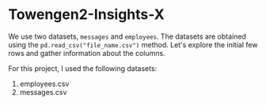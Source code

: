 # Towengen2-Insights-X
We use two datasets, `messages` and `employees`. The datasets are obtained using the `pd.read_csv("file_name.csv")` method. Let's explore the initial few rows and gather information about the columns.

For this project, I used the following datasets:
1. employees.csv
2. messages.csv
